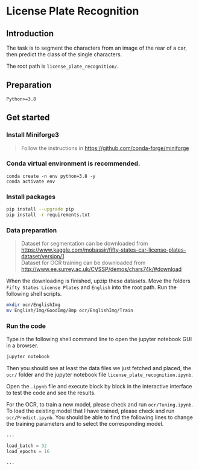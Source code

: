 # License Plate Recognition

## Introduction

The task is to segment the characters from an image of the rear of a car, then predict the class of the single characters.

The root path is `license_plate_recognition/`.

## Preparation

`Python>=3.8`

## Get started

### Install Miniforge3

> Follow the instructions in https://github.com/conda-forge/miniforge

### Conda virtual environment is **recommended**.

```
conda create -n env python=3.8 -y
conda activate env
```

### Install packages

```bash
pip install --upgrade pip
pip install -r requirements.txt
```

### Data preparation

> Dataset for segmentation can be downloaded from https://www.kaggle.com/mobassir/fifty-states-car-license-plates-dataset/version/1 \
> Dataset for OCR training can be downloaded from http://www.ee.surrey.ac.uk/CVSSP/demos/chars74k/#download

When the downloading is finished, upzip these datasets. Move the folders `Fifty States License Plates` and `English` into the root path. Run the following shell scripts.

```bash
mkdir ocr/EnglishImg
mv English/Img/GoodImg/Bmp ocr/EnglishImg/Train
```

### Run the code

Type in the following shell command line to open the jupyter notebook GUI in a browser.

```bash
jupyter notebook
```

Then you should see at least the data files we just fetched and placed, the `ocr/` folder and the jupyter notebook file `license_plate_recognition.ipynb`.

Open the `.ipynb` file and execute block by block in the interactive interface to test the code and see the results.

For the OCR, to train a new model, please check and run `ocr/Tuning.ipynb`. To load the existing model that I have trained, please check and run `ocr/Predict.ipynb`.
You should be able to find the following lines to change the training parameters and to select the corresponding model.

```python
...

load_batch = 32
load_epochs = 16

...
```
